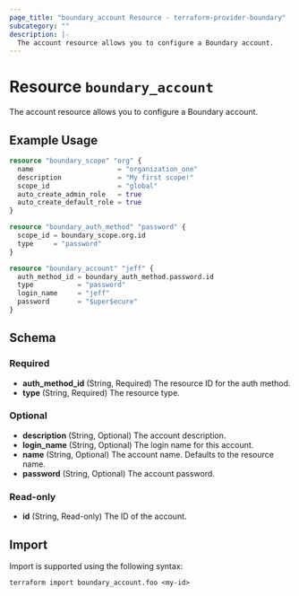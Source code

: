 ```yaml
---
page_title: "boundary_account Resource - terraform-provider-boundary"
subcategory: ""
description: |-
  The account resource allows you to configure a Boundary account.
---
```


# Resource `boundary_account`

The account resource allows you to configure a Boundary account.

## Example Usage

```terraform
resource "boundary_scope" "org" {
  name                     = "organization_one"
  description              = "My first scope!"
  scope_id                 = "global"
  auto_create_admin_role   = true
  auto_create_default_role = true
}

resource "boundary_auth_method" "password" {
  scope_id = boundary_scope.org.id
  type     = "password"
}

resource "boundary_account" "jeff" {
  auth_method_id = boundary_auth_method.password.id
  type           = "password"
  login_name     = "jeff"
  password       = "$uper$ecure"
}
```

## Schema

### Required

- **auth_method_id** (String, Required) The resource ID for the auth method.
- **type** (String, Required) The resource type.

### Optional

- **description** (String, Optional) The account description.
- **login_name** (String, Optional) The login name for this account.
- **name** (String, Optional) The account name. Defaults to the resource name.
- **password** (String, Optional) The account password.

### Read-only

- **id** (String, Read-only) The ID of the account.

## Import

Import is supported using the following syntax:

```shell
terraform import boundary_account.foo <my-id>
```
